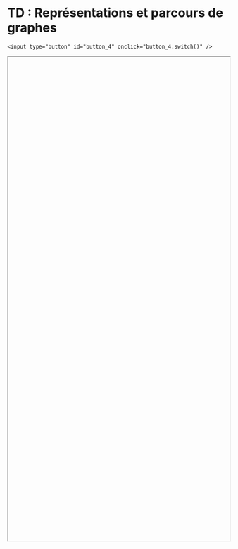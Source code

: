 # TD : Représentations et parcours de graphes

<script>
    $(function() {
        document.getElementById("main-content").style.maxWidth = "90%";
        button_4 = button_cor(
            'https://raw.githubusercontent.com/fortierq/cours/main/graphe/def/option/td/td_graphes_parcours.pdf',
            '4',
            'button_4'
        );
    });
</script>

```{margin}
<input type="button" id="button_4" onclick="button_4.switch()" />
```

<iframe id="4" height=1100 width=100% allowfullscreen></iframe>
